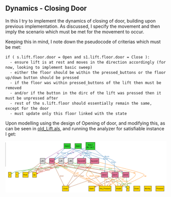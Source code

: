 ## Dynamics - Closing Door

In this I try to implement the dynamics of closing of door, building upon previous implementation.
As discussed, I specify the movement and then imply the scenario which must be met for the movement to occur.

Keeping this in mind, I note down the pseudocode of criterias which must be met:
```
if ( s.lift.floor.door = Open and s1.lift.floor.door = Close ):
  - ensure lift is at rest and moves in the direction accordingly (for now, looking to implement basic sweep)
  - either the floor should be within the pressed_buttons or the floor up/down button should be pressed
  - if the floor was within pressed_buttons of the lift then must be removed
  - and/or if the button in the dirc of the lift was pressed then it must be unpressed after
  - rest of the s.lift.floor should essentially remain the same, except for the door
  - must update only this floor linked with the state 
```

Upon modelling using the design of Opening of door, and modifying this, as can be seen in [old_Lift.als](old_Lift.als), and running the analyzer for satisfiable instance I get:

![1.png](1.png)
